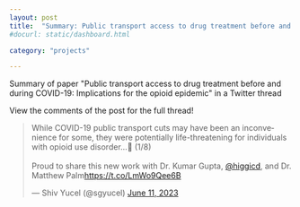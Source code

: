 ```yaml
---
layout: post
title:  "Summary: Public transport access to drug treatment before and during COVID-19: Implications for the opioid epidemic"
#docurl: static/dashboard.html

category: "projects"

---
```

Summary of paper "Public transport access to drug treatment before and during COVID-19: Implications for the opioid epidemic" in a Twitter thread 

View the comments of the post for the full thread!

<blockquote class="twitter-tweet"><p lang="en" dir="ltr">While COVID-19 public transport cuts may have been an inconvenience for some, they were potentially life-threatening for individuals with opioid use disorder...🧵 (1/8)<br><br>Proud to share this new work with Dr. Kumar Gupta, <a href="https://twitter.com/higgicd?ref_src=twsrc%5Etfw">@higgicd</a>, and Dr. Matthew Palm<a href="https://t.co/LmWo9Qee6B">https://t.co/LmWo9Qee6B</a></p>&mdash; Shiv Yucel (@sgyucel) <a href="https://twitter.com/sgyucel/status/1667853676113715201?ref_src=twsrc%5Etfw">June 11, 2023</a></blockquote> <script async src="https://platform.twitter.com/widgets.js" charset="utf-8"></script>



